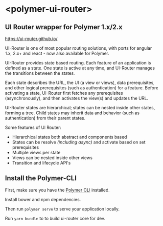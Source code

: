 # \<polymer-ui-router\>

## UI Router wrapper for Polymer 1.x/2.x

https://ui-router.github.io/

UI-Router is one of most popular routing solutions, 
with ports for angular 1.x, 2.x+ and react - now also available for Polymer.

UI-Router provides state based routing. Each feature of an application is defined as a state. One state is active at any time, and UI-Router manages the transitions between the states.

Each state describes the URL, the UI (a view or views), data prerequisites, and other logical prerequisites (such as authentication) for a feature. Before activating a state, UI-Router first fetches any prerequisites (asynchronously), and then activates the view(s) and updates the URL.

UI-Router states are hierarchical; states can be nested inside other states, forming a tree.
Child states may inherit data and behavior (such as authentication) from their parent states.

Some features of UI Router:

* Hierarchical states both abstract and components based
* States can be resolve *(including async)* and activate based on set prerequisites 
* Multiple views per state
* Views can be nested inside other views
* Transition and lifecycle API's



## Install the Polymer-CLI

First, make sure you have the [Polymer CLI](https://www.npmjs.com/package/polymer-cli) installed. 

Install bower and npm dependencies.

Then run `polymer serve` to serve your application locally.

Run `yarn bundle` to to build ui-router core for dev.
